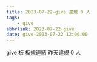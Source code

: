 ```yaml
---
title: 2023-07-22-give 違規 0 人
tags:
    - give
abbrlink: 2023-07-22-give
date: give-2023-07-22 12:00:00
---
```

give 板 [板規連結](https://www.ptt.cc/bbs/give/M.1612495900.A.C32.html)
昨天違規 0 人
